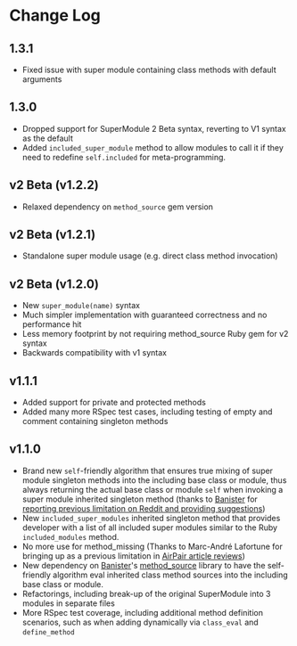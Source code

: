 # Change Log

## 1.3.1

- Fixed issue with super module containing class methods with default arguments

## 1.3.0

- Dropped support for SuperModule 2 Beta syntax, reverting to V1 syntax as the default
- Added `included_super_module` method to allow modules to call it if they need to redefine `self.included` for meta-programming.

## v2 Beta (v1.2.2)

* Relaxed dependency on `method_source` gem version

## v2 Beta (v1.2.1)

* Standalone super module usage (e.g. direct class method invocation)

## v2 Beta (v1.2.0)

* New `super_module(name)` syntax
* Much simpler implementation with guaranteed correctness and no performance hit
* Less memory footprint by not requiring method_source Ruby gem for v2 syntax
* Backwards compatibility with v1 syntax

## v1.1.1

* Added support for private and protected methods
* Added many more RSpec test cases, including testing of empty and comment containing singleton methods

## v1.1.0

 * Brand new `self`-friendly algorithm that ensures true mixing of super module singleton methods into the including base class or module, thus always returning the actual base class or module `self` when invoking a super module inherited singleton method (thanks to [Banister](https://github.com/banister) for [reporting previous limitation on Reddit and providing suggestions](http://www.reddit.com/r/ruby/comments/30j66y/step_aside_activesupportconcern_supermodule_is/))
 * New `included_super_modules` inherited singleton method that provides developer with a list of all included super modules similar to the Ruby `included_modules` method.
 * No more use for method_missing (Thanks to Marc-André Lafortune for bringing up as a previous limitation in [AirPair article reviews](https://www.airpair.com/ruby/posts/step-aside-activesupportconcern-supermodule-is-the-new-sheriff-in-town))
 * New dependency on [Banister](https://github.com/banister)'s [method_source](https://github.com/banister/method_source) library to have the self-friendly algorithm eval inherited class method sources into the including base class or module.
 * Refactorings, including break-up of the original SuperModule into 3 modules in separate files
 * More RSpec test coverage, including additional method definition scenarios, such as when adding dynamically via `class_eval` and `define_method`
